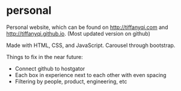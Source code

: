 personal
========

Personal website, which can be found on http://tiffanyqi.com and http://tiffanyqi.github.io. (Most updated version on github)

Made with HTML, CSS, and JavaScript. Carousel through bootstrap.

Things to fix in the near future:
- Connect github to hostgator
- Each box in experience next to each other with even spacing
- Filtering by people, product, engineering, etc